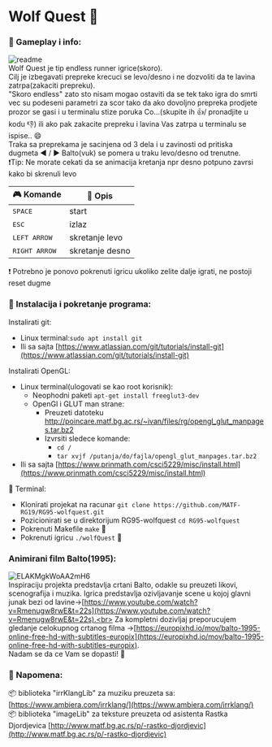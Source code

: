# Wolf Quest 🐺 

### 📝 Gameplay i info:
![readme](https://user-images.githubusercontent.com/43257971/72408798-38f41900-3764-11ea-864f-b0b488ca92fd.gif)<br>
Wolf Quest je tip endless runner igrice(skoro).<br>Cilj je izbegavati prepreke krecuci se levo/desno i ne dozvoliti da te lavina zatrpa(zakaciti prepreku).<br>"Skoro endless" zato sto nisam mogao ostaviti da se tek tako igra do smrti vec su podeseni parametri za scor tako da ako dovoljno prepreka prodjete prozor se gasi i u terminalu stize poruka Co...(skupite ih 👍/ pronadjite u kodu 👎) ili ako pak zakacite prepreku i lavina Vas zatrpa u terminalu se ispise.. 😄<br>
Traka sa preprekama je sacinjena od 3 dela i u zavinosti od pritiska dugmeta ◀ / ▶ Balto(vuk) se pomera u traku levo/desno od trenutne.<br>
:exclamation:Tip: Ne morate cekati da se animacija kretanja npr desno potpuno zavrsi kako bi skrenuli levo

| :video_game: Komande |📜 Opis |
| --- | --- |
| <kbd> SPACE </kdb> | start |
| <kbd> ESC </kbd> | izlaz |
| <kbd> LEFT ARROW </kbd> | skretanje levo |
| <kbd> RIGHT ARROW </kbd> | skretanje desno |

:exclamation: Potrebno je ponovo pokrenuti igricu ukoliko zelite dalje igrati, ne postoji reset dugme
### :wrench: Instalacija i pokretanje programa:
Instalirati git:
* Linux terminal:`sudo apt install git`
* Ili sa sajta [https://www.atlassian.com/git/tutorials/install-git](https://www.atlassian.com/git/tutorials/install-git)

Instalirati OpenGL:
* Linux terminal(ulogovati se kao root korisnik):
  * Neophodni paketi `apt-get install freeglut3-dev`
  * OpenGl i GLUT man strane:
    * Preuzeti datoteku http://poincare.matf.bg.ac.rs/~ivan/files/rg/opengl_glut_manpages.tar.bz2
    * Izvrsiti sledece komande:
      * `cd /`
      * `tar xvjf /putanja/do/fajla/opengl_glut_manpages.tar.bz2`
* Ili sa sajta [https://www.prinmath.com/csci5229/misc/install.html](https://www.prinmath.com/csci5229/misc/install.html)

💬 Terminal:
* Klonirati projekat na racunar `git clone https://github.com/MATF-RG19/RG95-wolfquest.git`
* Pozicionirati se u direktorijum RG95-wolfquest `cd RG95-wolfquest`
* Pokrenuti Makefile `make` 🌲
* Pokrenuti igricu `./wolfQuest` 🐺
### Animirani film Balto(1995): 
![ELAKMgkWoAA2mH6](https://user-images.githubusercontent.com/43257971/72405468-5374c500-3759-11ea-8618-d62efa43131c.jpg)<br>
Inspiraciju projekta predstavlja crtani Balto, odakle su preuzeti likovi, scenografija i muzika. Igrica predstavlja ozivljavanje scene u kojoj glavni junak bezi od lavine->[https://www.youtube.com/watch?v=Rmenugw8rwE&t=22s](https://www.youtube.com/watch?v=Rmenugw8rwE&t=22s).<br>
Za kompletni dozivljaj preporucujem gledanje celokupnog crtanog filma ->[https://europixhd.io/mov/balto-1995-online-free-hd-with-subtitles-europix](https://europixhd.io/mov/balto-1995-online-free-hd-with-subtitles-europix). <br>
Nadam se da ce Vam se dopasti! 🐺
### 📣 Napomena:
📦 biblioteka "irrKlangLib" za muziku preuzeta sa: [https://www.ambiera.com/irrklang/](https://www.ambiera.com/irrklang/)<br>
📦 biblioteka "imageLib" za teksture preuzeta od asistenta Rastka Djordjevica [http://www.matf.bg.ac.rs/p/-rastko-djordjevic](http://www.matf.bg.ac.rs/p/-rastko-djordjevic)
